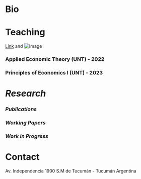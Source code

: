 # **Bio**



# **Teaching**
[Link]([[url](https://static.wixstatic.com/media/92eb07_af282d5e67d54343b158f96b86a620ed~mv2.jpeg/v1/fit/w_1024,h_576,al_c,q_80,enc_auto/file.jpeg)]()) and ![Image](src)
### Applied Economic Theory (UNT) - 2022

### Principles of Economics I (UNT) - 2023

# **_Research_**
### _Publications_

### _Working Papers_

### _Work in Progress_

# **Contact**

Av. Independencia 1900
S.M de Tucumán - Tucumán
Argentina
